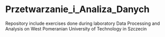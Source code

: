 # Przetwarzanie_i_Analiza_Danych
Repository include exercises done during laboratory Data Processing and Analysis on West Pomeranian University of Technology in Szczecin
